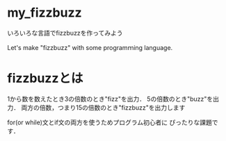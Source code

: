 # my_fizzbuzz

いろいろな言語でfizzbuzzを作ってみよう

Let's make "fizzbuzz" with some programｍing language.

# fizzbuzzとは

1から数を数えたとき3の倍数のとき"fizz"を出力．
5の倍数のとき"buzz"を出力．
両方の倍数，つまり15の倍数のとき"fizzbuzz"を出力します

for(or while)文とif文の両方を使うためプログラム初心者に
ぴったりな課題です．

